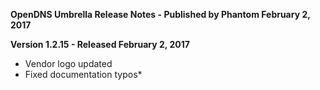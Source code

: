**OpenDNS Umbrella Release Notes - Published by Phantom February 2, 2017**


**Version 1.2.15 - Released February 2, 2017**

* Vendor logo updated
* Fixed documentation typos*
